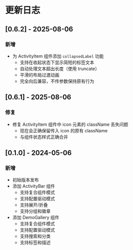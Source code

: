 # 更新日志

## [0.6.2] - 2025-08-06

### 新增
- 为 ActivityItem 组件添加 `collapsedLabel` 功能
  - 支持在收起状态下显示简短的标签文本
  - 自动处理文本超出长度（使用 truncate）
  - 平滑的布局过渡动画
  - 完全向后兼容，不传参数保持原有行为

## [0.6.1] - 2025-08-06

### 修复
- 修复 ActivityItem 组件中 icon 元素的 className 丢失问题
  - 现在会正确保留传入 icon 的原有 className
  - 与组件状态样式正确合并

## [0.1.0] - 2024-05-06

### 新增
- 初始版本发布
- 添加 ActivityBar 组件
  - 支持复合组件模式
  - 支持配置驱动模式
  - 支持展开/折叠
  - 支持分组和徽章
- 添加 DemoGallery 组件
  - 支持复合组件模式
  - 支持配置驱动模式
  - 支持搜索和分类
  - 支持标签和描述 